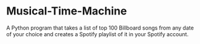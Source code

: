 # Musical-Time-Machine
 A Python program that takes a list of top 100 Billboard songs from any date of your choice and creates a Spotify playlist of it in your Spotify account.
